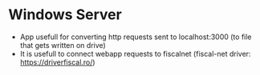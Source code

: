 # Windows Server
- App usefull for converting http requests sent to localhost:3000 (to file that gets written on drive)
- It is usefull to connect webapp requests to fiscalnet (fiscal-net driver: https://driverfiscal.ro/)
